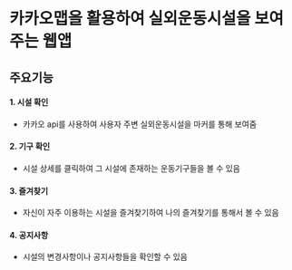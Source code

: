 # 카카오맵을 활용하여 실외운동시설을 보여주는 웹앱


## 주요기능

#### 1. 시설 확인
  - 카카오 api를 사용하여 사용자 주변 실외운동시설을 마커를 통해 보여줌
#### 2. 기구 확인
  - 시설 상세를 클릭하여 그 시설에 존재하는 운동기구들을 볼 수 있음
#### 3. 즐겨찾기
  - 자신이 자주 이용하는 시설을 즐겨찾기하여 나의 즐겨찾기를 통해서 볼 수 있음
#### 4. 공지사항
  - 시설의 변경사항이나 공지사항들을 확인할 수 있음
